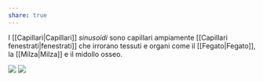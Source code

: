 ```yaml
---
share: true
---
```

I [[Capillari|Capillari]] *sinusoidi* sono capillari ampiamente [[Capillari fenestrati|fenestrati]] che irrorano tessuti e organi come il [[Fegato|Fegato]], la [[Milza|Milza]] e il midollo osseo.

![](0feda3c06db3bfb51616da3234ed3dff_MD5%201.png) ![](5b484f50dd17134c2141758a800c293c_MD5%201.png)